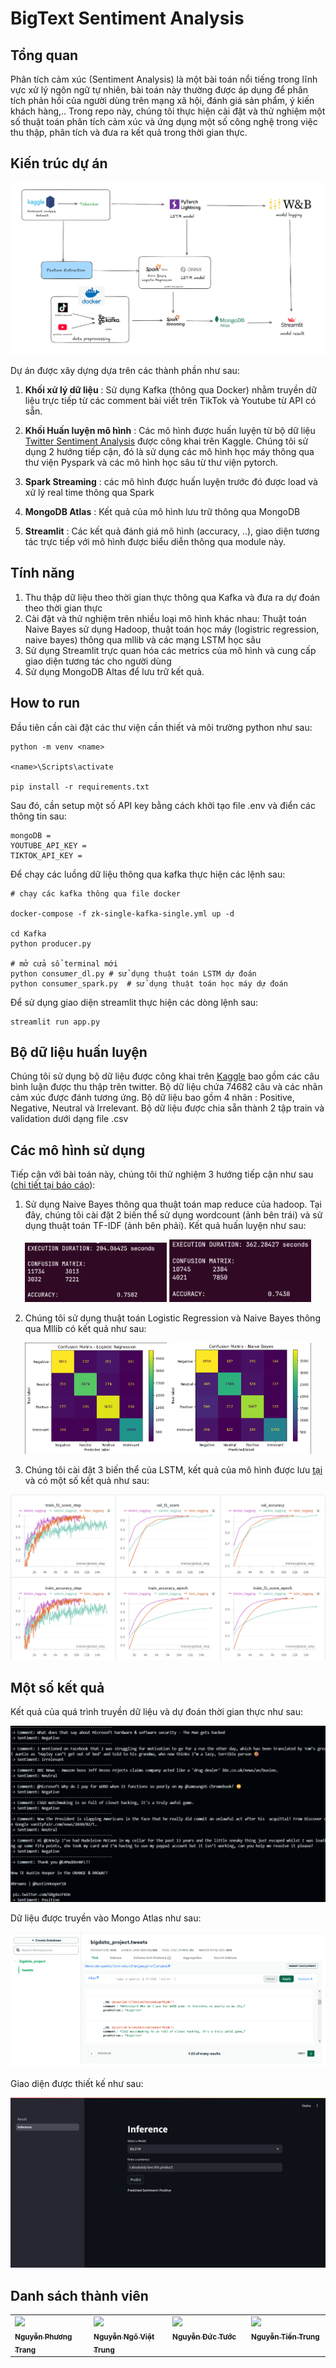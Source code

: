 # BigText Sentiment Analysis 

## Tổng quan 
Phân tích cảm xúc (Sentiment Analysis) là một bài toán nổi tiếng trong lĩnh vực xử lý ngôn ngữ tự nhiên, bài toán này thường được áp dụng để phân tích phản hồi của người dùng trên mạng xã hội, đánh giá sản phẩm, ý kiến khách hàng,.. Trong repo này, chúng tôi thực hiện cài đặt và thử nghiệm một số thuật toán phân tích cảm xúc và ứng dụng một số công nghệ trong việc thu thập, phân tích và đưa ra kết quả trong thời gian thực. 


## Kiến trúc dự án 

<p align="center">
  <img src="img/model_pipeline.png" alt="Centered Image" width="900">
</p>

Dự án được xây dựng dựa trên các thành phần như sau: 

1. **Khối xử lý dữ liệu** : Sử dụng Kafka (thông qua Docker) nhằm truyền dữ liệu trực tiếp từ các comment bài viết trên TikTok và Youtube từ API có sẵn. 

2. **Khối Huấn luyện mô hình** : Các mô hình được huấn luyện từ bộ dữ liệu 
[Twitter Sentiment Analysis](https://www.kaggle.com/datasets/jp797498e/twitter-entity-sentiment-analysis) được công khai trên Kaggle. Chúng tôi sử dụng 2 hướng tiếp cận, đó là sử dụng các mô hình học máy thông qua thư viện Pyspark và các mô hình học sâu từ thư viện pytorch. 

3. **Spark Streaming** : các mô hình được huấn luyện trước đó được load và xử lý real time thông qua Spark 

4. **MongoDB Atlas** : Kết quả của mô hình lưu trữ thông qua MongoDB 
5. **Streamlit** : Các kết quả đánh giá mô hình (accuracy, ..), giao diện tương tác trực tiếp với mô hình được biểu diễn thông qua module này. 



## Tính năng 

1. Thu thập dữ liệu theo thời gian thực thông qua Kafka và đưa ra dự đoán theo thời gian thực 
2. Cài đặt và thử nghiệm trên nhiều loại mô hình khác nhau: Thuật toán Naive Bayes sử dụng Hadoop, thuật toán học máy (logistric regression, naive bayes) thông qua mllib và các mạng LSTM học sâu
3. Sử dụng Streamlit trực quan hóa các metrics của mô hình và cung cấp giao diện tương tác cho người dùng 
4. Sử dụng MongoDB Altas để lưu trữ kết quả. 


## How to run 

Đầu tiên cần cài đặt các thư viện cần thiết và môi trường python như sau: 

```
python -m venv <name>

<name>\Scripts\activate

pip install -r requirements.txt
```

Sau đó, cần setup một số  API key bằng cách khởi tạo file .env và điển các thông tin sau: 

```
mongoDB = 
YOUTUBE_API_KEY = 
TIKTOK_API_KEY = 

```

Để chạy các luồng dữ liệu thông qua kafka thực hiện các lệnh sau: 

```
# chạy các kafka thông qua file docker 

docker-compose -f zk-single-kafka-single.yml up -d 

cd Kafka 
python producer.py 

# mở cửa sổ terminal mới 
python consumer_dl.py # sử dụng thuật toán LSTM dự đoán 
python consumer_spark.py  # sử dụng thuật toán học máy dự đoán 

```

Để sử dụng giao diện streamlit thực hiện các dòng lệnh sau: 

```
streamlit run app.py 
```


## Bộ dữ liệu huấn luyện 
Chúng tôi sử dụng bộ dữ liệu được công khai trên [Kaggle](https://www.kaggle.com/datasets/jp797498e/twitter-entity-sentiment-analysis) bao gồm các câu bình luận được thu thập trên twitter. Bộ dữ liệu chứa 74682 câu và các nhãn cảm xúc được đánh tương ứng. Bộ dữ liệu bao gồm 4 nhãn : Positive, Negative, Neutral và Irrelevant. Bộ dữ liệu được chia sẵn thành 2 tập train và validation dưới dạng file .csv 

## Các mô hình sử dụng 

Tiếp cận với bài toán này, chúng tôi thử nghiệm 3 hướng tiếp cận như sau ([chi tiết tại báo cáo](/Report_Big_Data.pdf)): 

1. Sử dụng Naive Bayes thông qua thuật toán map reduce của hadoop. Tại đây, chúng tôi cài đặt 2 biến thể sử dụng wordcount (ảnh bên trái) và sử dụng thuật toán TF-IDF (ảnh bên phải). Kết quả huấn luyện như sau: 


<p align="center">
  <img src="dashboard/nb_stopword.png"" width="45%" />
  <img src="dashboard/nb_tfidf.png"" width="45%" />
</p>


2. Chúng tôi sử dụng thuật toán Logistic Regression và Naive Bayes thông qua Mllib có kết quả như sau: 



<p align="center">
  <img src="img/spark_logistic.png"" width="45%" />
  <img src="img/spark_naive.png"" width="45%" />
</p>



3. Chúng tôi cài đặt 3 biến thể của LSTM, kết quả của mô hình được lưu [tại](https://wandb.ai/trungviet17/Big%20Sentiment%20Analysis/reports/LSTM-Sentiment-report---VmlldzoxMDU1Mzk5MA) và có một số kết quả như sau: 

<p align="center">
  <img src="img/lstm.png" alt="Centered Image" width="900">
</p>


## Một số kết quả 
Kết quả của quá trình truyền dữ liệu và dự đoán thời gian thực như sau: 

<p align="center">
  <img src="img/demo_kakfa.png" alt="Centered Image" width="900">
</p>

Dữ liệu được truyền vào Mongo Atlas như sau: 
<p align="center">
  <img src="466724066_928905305866033_3059923780351828711_n.png" alt="Centered Image" width="900">
</p>

Giao diện được thiết kế như sau: 

<p align="center">
  <img src="467014560_1116573329832742_6802468464192934484_n.png" alt="Centered Image" width="900">
</p>



## Danh sách thành viên

<table>
<tr>

  <td  valign="top" width="14.28%"><a href="https://github.com/Page0526"><img src="https://avatars.githubusercontent.com/u/120580984?v=4" width="100px;" /><br /><sub><b>Nguyễn Phương Trang</b></sub></a><br/></td>

  <td  valign="top" width="14.28%"><a href="https://github.com/trungviet17"><img src="https://avatars.githubusercontent.com/u/113108053?v=4" width="100px;" /><br /><sub><b>Nguyễn Ngô Việt Trung</b></sub></a><br/></td>

  <td  valign="top" width="14.28%"><a href="https://github.com/NguyenTuoc2807"><img src="https://avatars.githubusercontent.com/u/126454793?v=4" width="100px;" /><br /><sub><b>Nguyễn Đức Tước </b></sub></a><br/></td>

  <td  valign="top" width="14.28%"><a href="https://github.com/CarolFiuf"><img src="https://avatars.githubusercontent.com/u/120015543?v=4" width="100px;" /><br /><sub><b>Nguyễn Tiến Trung</b></sub></a><br/></td>

</tr>
</table>

